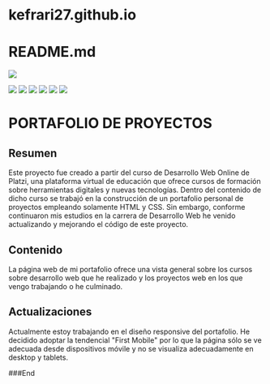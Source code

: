 # kefrari27.github.io

# README.md

![](https://res.cloudinary.com/kefrari27/image/upload/c_scale,w_150/v1602534445/Portafolio/Favicon_it7ppp.png)

![](https://img.shields.io/github/stars/kefrari27/portafolio.md.svg) ![](https://img.shields.io/github/forks/kefrari27/portafolio.md.svg) ![](https://img.shields.io/github/tag/kefrari27/portafolio.md.svg) ![](https://img.shields.io/github/release/kefrari27/portafolio.md.svg) ![](https://img.shields.io/github/issues/kefrari27/portafolio.md.svg) ![](https://img.shields.io/bower/kefrari27/portafolio.md.svg)

PORTAFOLIO DE PROYECTOS
=============

Resumen
-------------

Este proyecto fue creado a partir del curso de Desarrollo Web Online de Platzi, una plataforma virtual de educación que ofrece cursos de formación sobre herramientas digitales y nuevas tecnologías. Dentro del contenido de dicho curso se trabajó en la construcción de un portafolio personal de proyectos empleando solamente HTML y CSS. Sin embargo, conforme continuaron mis estudios en la carrera de Desarrollo Web he venido actualizando y mejorando el código de este proyecto.

Contenido
-------------

La página web de mi portafolio ofrece una vista general sobre los cursos sobre desarrollo web que he realizado y los proyectos web en los que vengo trabajando o he culminado.

Actualizaciones
-------------

Actualmente estoy trabajando en el diseño responsive del portafolio. He decidido adoptar la tendencial "First Mobile" por lo que la página sólo se ve adecuada desde dispositivos móvile y no se visualiza adecuadamente en desktop y tablets.

###End
